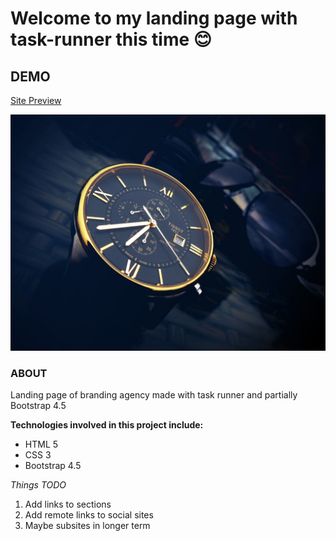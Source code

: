 # Welcome to my landing page with task-runner this time 😊

## DEMO
[Site Preview](https://tomecky1.github.io/project-task-runner/)

![Splash intro](/images/splash.jpg)

### ABOUT
Landing page of branding agency made with task runner and partially Bootstrap 4.5

**Technologies involved in this project include:**

- HTML 5
- CSS 3
- Bootstrap 4.5

*Things TODO*

1. Add links to sections
2. Add remote links to social sites
3. Maybe subsites in longer term
